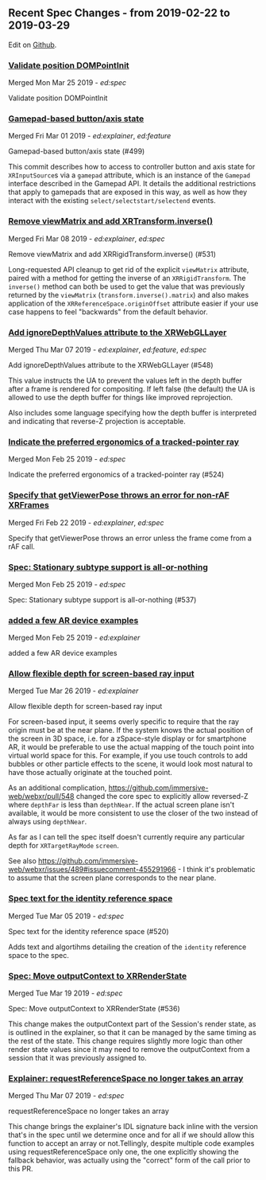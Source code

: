 ## Recent Spec Changes - from 2019-02-22 to 2019-03-29

Edit on [Github](https://github.com/immersive-web/administrivia/blob/master/newsletter/2019-02-22-to-2019-03-29-Recent_Spec_Changes.md).
### [Validate position DOMPointInit](https://github.com/immersive-web/webxr/pull/568)

Merged Mon Mar 25 2019 - <i>ed:spec</i>

Validate position DOMPointInit



### [Gamepad-based button/axis state](https://github.com/immersive-web/webxr/pull/499)

Merged Fri Mar 01 2019 - <i>ed:explainer</i>, <i>ed:feature</i>

Gamepad-based button/axis state (#499)

This commit describes how to access to controller button and axis state for `XRInputSource`s via a `gamepad` attribute, which is an instance of the `Gamepad` interface described in the Gamepad API. It details the additional restrictions that apply to gamepads that are exposed in this way, as well as how they interact with the existing `select/selectstart/selectend` events.



### [Remove viewMatrix and add XRTransform.inverse()](https://github.com/immersive-web/webxr/pull/531)

Merged Fri Mar 08 2019 - <i>ed:explainer</i>, <i>ed:spec</i>

Remove viewMatrix and add XRRigidTransform.inverse() (#531)

Long-requested API cleanup to get rid of the explicit `viewMatrix` attribute, paired with a method for getting the inverse of an `XRRigidTransform`. The `inverse()` method can both be used to get the value that was previously returned by the `viewMatrix` (`transform.inverse().matrix`) and also makes application of the `XRReferenceSpace.originOffset` attribute easier if your use case happens to feel "backwards" from the default behavior.



### [Add ignoreDepthValues attribute to the XRWebGLLayer](https://github.com/immersive-web/webxr/pull/548)

Merged Thu Mar 07 2019 - <i>ed:explainer</i>, <i>ed:feature</i>, <i>ed:spec</i>

Add ignoreDepthValues attribute to the XRWebGLLayer (#548)

This value instructs the UA to prevent the values left in the depth
buffer after a frame is rendered for compositing. If left false (the
default) the UA is allowed to use the depth buffer for things like
improved reprojection.

Also includes some language specifying how the depth buffer is
interpreted and indicating that reverse-Z projection is acceptable.



### [Indicate the preferred ergonomics of a tracked-pointer ray](https://github.com/immersive-web/webxr/pull/524)

Merged Mon Feb 25 2019 - <i>ed:spec</i>

Indicate the preferred ergonomics of a tracked-pointer ray (#524)



### [Specify that getViewerPose throws an error for non-rAF XRFrames](https://github.com/immersive-web/webxr/pull/535)

Merged Fri Feb 22 2019 - <i>ed:explainer</i>, <i>ed:spec</i>

Specify that getViewerPose throws an error unless the frame come from a rAF call.



### [Spec: Stationary subtype support is all-or-nothing](https://github.com/immersive-web/webxr/pull/537)

Merged Mon Feb 25 2019 - <i>ed:spec</i>

Spec: Stationary subtype support is all-or-nothing (#537)



### [added a few AR device examples](https://github.com/immersive-web/webxr/pull/538)

Merged Mon Feb 25 2019 - <i>ed:explainer</i>

added a few AR device examples



### [Allow flexible depth for screen-based ray input](https://github.com/immersive-web/webxr/pull/573)

Merged Tue Mar 26 2019 - <i>ed:explainer</i>

Allow flexible depth for screen-based ray input

For screen-based input, it seems overly specific to require that the ray origin must be at the near plane. If the system knows the actual position of the screen in 3D space, i.e. for a zSpace-style display or for smartphone AR, it would be preferable to use the actual mapping of the touch point into virtual world space for this. For example, if you use touch controls to add bubbles or other particle effects to the scene, it would look most natural to have those actually originate at the touched point.

As an additional complication, https://github.com/immersive-web/webxr/pull/548 changed the core spec to explicitly allow reversed-Z where `depthFar` is less than `depthNear`. If the actual screen plane isn't available, it would be more consistent to use the closer of the two instead of always using `depthNear`.

As far as I can tell the spec itself doesn't currently require any particular depth for `XRTargetRayMode` `screen`.

See also https://github.com/immersive-web/webxr/issues/489#issuecomment-455291966 - I think it's problematic to assume that the screen plane corresponds to the near plane.



### [Spec text for the identity reference space](https://github.com/immersive-web/webxr/pull/520)

Merged Tue Mar 05 2019 - <i>ed:spec</i>

Spec text for the identity reference space (#520)

Adds text and algortihms detailing the creation of the `identity` reference space to the spec.



### [Spec: Move outputContext to XRRenderState](https://github.com/immersive-web/webxr/pull/536)

Merged Tue Mar 19 2019 - <i>ed:spec</i>

Spec: Move outputContext to XRRenderState (#536)

This change makes the outputContext part of the Session's render state, as is outlined in the explainer, so that it can be managed by the same timing as the rest of the state. This change requires slightly more logic than other render state values since it may need to remove the outputContext from a session that it was previously assigned to.



### [Explainer: requestReferenceSpace no longer takes an array](https://github.com/immersive-web/webxr/pull/554)

Merged Thu Mar 07 2019 - <i>ed:spec</i>

requestReferenceSpace no longer takes an array

This change brings the explainer's IDL signature back inline with the
version that's in the spec until we determine once and for all if we
should allow this function to accept an array or not.Tellingly, despite
multiple code examples using requestReferenceSpace only one, the one
explicitly showing the fallback behavior, was actually using the
"correct" form of the call prior to this PR.


